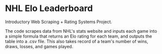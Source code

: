 # NHL Elo Leaderboard
Introductory Web Scraping + Rating Systems Project.

The code scrapes data from NHL's stats website and inputs each game into a simple formula that returns an Elo rating for each team, and outputs the table into a .csv file.
This also takes record of a team's number of wins, draws, losses, and games played.
